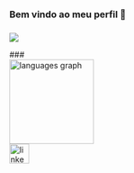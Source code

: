 

###
<div>
<h3 align="start">Bem vindo ao meu perfil 👋</h3>

###

<p align="start">
  <a href="https://skillicons.dev">
    <img src="https://skillicons.dev/icons?i=javascript,typescript,react,tailwindcss,nodejs" />
  </a>
</p>
</div>
###
<div align="start">
  <img src="https://github-readme-stats.vercel.app/api/top-langs?username=ggiordani95&locale=en&hide_title=false&layout=compact&card_width=320&langs_count=5&theme=rose_pine&hide_border=false" height="150" alt="languages graph"  />
</div>

<div align="start">

  <a href="https://linkedin.com/in/gustavo-giordani" target="_blank">
      <img src="https://img.shields.io/static/v1?message=LinkedIn&logo=linkedin&label=&color=0077B5&logoColor=white&labelColor=&style=for-the-badge" height="35" alt="linkedin logo"  />
  </a>
</div>




